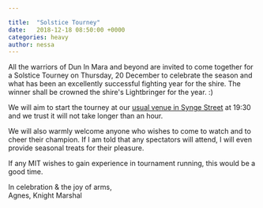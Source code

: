 ```yaml
---

title:  "Solstice Tourney"
date:   2018-12-18 08:50:00 +0000
categories: heavy
author: nessa
---
```

All the warriors of Dun In Mara and beyond are invited to come together for a Solstice Tourney on Thursday, 20 December to celebrate the season and what has been an excellently successful fighting year for the shire. The winner shall be crowned the shire's Lightbringer for the year. :) 

We will aim to start the tourney at our [usual venue in Synge Street](/armoured-fighting) at 19:30 and we trust it will not take longer than an hour. 

We will also warmly welcome anyone who wishes to come to watch and to cheer their champion. If I am told that any spectators will attend, I will even provide seasonal treats for their pleasure. 

If any MIT wishes to gain experience in tournament running, this would be a good time. 

In celebration & the joy of arms,  
Agnes, Knight Marshal